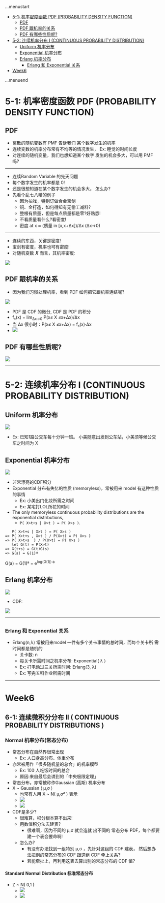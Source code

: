 ...menustart

 - [5-1: 机率密度函数 PDF (PROBABILITY DENSITY FUNCTION)](#fc548c0411701f3a57c7799ad18245e3)
	 - [PDF](#bcd1b68617759b1dfcff0403a6b5a8d1)
	 - [PDF 跟机率的关系](#0b821c7256491cd7494160a47d4a1023)
	 - [PDF 有哪些性质呢?](#5bc2e5b291e2fbe5196f9a425ad6a0c9)
 - [5-2: 连续机率分布 I (CONTINUOUS PROBABILITY DISTRIBUTION)](#423296d40fd5d59d1f076d73508c42e6)
	 - [Uniform 机率分布](#f7bf1cb803a0ab0539a6dc3ed526dd4f)
	 - [Exponential 机率分布](#894ad572b4888ac89196f741cd003480)
	 - [Erlang 机率分布](#7d09f590df9dfcbd10d1b8cbffce9514)
		 - [Erlang 和 Exponential  关系](#a37b5c85c6d082e170925dbe09051a82)
 - [Week6](#63995e860d87301917bfed4525e36993)

...menuend


<h2 id="fc548c0411701f3a57c7799ad18245e3"></h2>

# 5-1: 机率密度函数 PDF (PROBABILITY DENSITY FUNCTION)

<h2 id="bcd1b68617759b1dfcff0403a6b5a8d1"></h2>

## PDF 

 - 离散的随机变数有 PMF 告诉我们 某个数字发生的机率
 - 连续变数的机率分布常有不均等的情况发生， Ex: 睡觉的时间长度
 - 对连续的随机变量，我们也想知道某个数字 发生的机会多大，可以用 PMF 吗?

---

 - 连续Random Variable  的先天问题
 - 每个数字发生的机率都是 0!
 - 还是很想知道在某个数字发生的机会多大， 怎么办?
 - 先看个乱七八糟的例子
    - 因为拍戏，特别订做合金宝剑
    - 铜、金打造，如何得知有无偷工减料?
    - 整根有质量，但是每点质量都是零?好熟悉!
    - 不看质量看什么?看密度!
    - 密度 at x ≈ (质量 in [x,x+Δx])/Δx  (Δx→0)

---

 - 连续的东西，关键是密度!
 - 宝剑有密度，机率也可有密度!
 - 对随机变数 𝑿 而言，其机率密度:

![](https://raw.githubusercontent.com/mebusy/notes/master/imgs/TU_probability_pdf.png)

<h2 id="0b821c7256491cd7494160a47d4a1023"></h2>

## PDF 跟机率的关系

 - 因为我们习惯处理机率，看到 PDF 如何把它跟机率连结呢?

![](https://raw.githubusercontent.com/mebusy/notes/master/imgs/TU_probability_pdf_cdf_relation.png)
 
 - PDF 是 CDF 的微分, CDF 是 PDF 的积分
 - fₓ(x) = lim<sub>Δx→0</sub> P(x≤ X ≤x+Δx)/Δx 
 - 当 Δx 很小时：P(x≤ X ≤x+Δx) = fₓ(x)·Δx
 - ![](https://raw.githubusercontent.com/mebusy/notes/master/imgs/TU_probability_pdf_calculus.png)

<h2 id="5bc2e5b291e2fbe5196f9a425ad6a0c9"></h2>

## PDF 有哪些性质呢?

![](https://raw.githubusercontent.com/mebusy/notes/master/imgs/TU_probability_pdf_property.png)

---

<h2 id="423296d40fd5d59d1f076d73508c42e6"></h2>

# 5-2: 连续机率分布 I (CONTINUOUS PROBABILITY DISTRIBUTION)

<h2 id="f7bf1cb803a0ab0539a6dc3ed526dd4f"></h2>

## Uniform 机率分布

![](https://raw.githubusercontent.com/mebusy/notes/master/imgs/TU_probability2_uniform_dist.png)

 - Ex: 已知1路公交车每十分钟一班。 小美随意出发到公车站，小美须等候公交 车之时间为 X

<h2 id="894ad572b4888ac89196f741cd003480"></h2>

## Exponential 机率分布

![](https://raw.githubusercontent.com/mebusy/notes/master/imgs/TU_probability2_exp_dist.png)

 - 非常漂亮的CDF积分
 - Exponential 分布有失忆的性质 (memoryless)，常被用来 model 有这种性质 的事情
    - Ex: 小美出门化妆所需之时间
    - Ex: 某宅打LOL所花的时间
 - The only memoryless continuous probability distributions are the exponential distributions,
    - `P( X>t+s | X>t ) = P( X>s )`.
     
```
   P( X>t+s | X>t ) = P( X>s )
=> P( X>t+s , X>t ) / P(X>t) = P( X>s )
=> P( X>t+s  ) / P(X>t) = P( X>s )
   let G(t) = P(X>t) 
=> G(t+s) = G(t)G(s)
=> G(a) = G(1)ª  
```

G(a) = G(1)ª = e<sup>log(G(1))·a</sup>

<h2 id="7d09f590df9dfcbd10d1b8cbffce9514"></h2>

## Erlang 机率分布

![](https://raw.githubusercontent.com/mebusy/notes/master/imgs/TU_probability2_Erlang_dist.png)

 - CDF:

![](https://raw.githubusercontent.com/mebusy/notes/master/imgs/TU_probability2_Erlang_cdf.pn.png)

--- 

<h2 id="a37b5c85c6d082e170925dbe09051a82"></h2>

### Erlang 和 Exponential  关系

 - Erlang(n,λ) 常被用来model 一件有多个关卡事情的总时间，而每个关卡所 需时间都是随机的 
    - 关卡数: n
    - 每关卡所需时间之机率分布: Exponential( λ )
    - Ex: 打电动过三关所需时间: Erlang(3, λ)
    - Ex: 写完五科作业所需时间

---

<h2 id="63995e860d87301917bfed4525e36993"></h2>

# Week6 

## 6-1: 连续微积分分布 II ( CONTINUOUS PROBABILITY DISTRIBUTIONS )

### Normal 机率分布(常态分布)

 - 常态分布在自然界很常出现
    - Ex: 人口身高分布、体重分布
 - 亦常被用作「很多随机量的总合」的机率模型
    - Ex: 100 人吃饭时间的总合
    - 原因:来自最后会讲到的「中央极限定理」
 - 常态分布，亦常被称作Gaussian (高斯) 机率分布 
 - X ~ Gaussian ( μ,σ )
    - 也常有人用 X ~ N( μ,σ² ) 表示
    - ![](https://raw.githubusercontent.com/mebusy/notes/master/imgs/TU_probability_norm_pdf.png)
    - ![](https://raw.githubusercontent.com/mebusy/notes/master/imgs/TU_probability_norm_pdf_graph.png)
 - CDF是多少?
    - 很难算，积分根本算不出来!
    - 用数值积分法去建表?
        - 很难啊，因为不同的 μ,σ 就会造就 出不同的 常态分布 PDF，每个都要建一个表会要命啊!
    -  怎么办?
        - 有没有办法找到一组特别 μ,σ  ，先针对这组的 CDF 建表， 然后想办法把别的常态分布的 CDF 跟这组 CDF 牵上关系?
        - 若能牵扯上，再利用这表去算出别的常态分布的 CDF 值?

#### Standard Normal Distribution 标准常态分布

 - Z ~ N( 0,1 )
    - ![](https://raw.githubusercontent.com/mebusy/notes/master/imgs/TU_probability_std_norm_pdf.png)
    - ![](https://raw.githubusercontent.com/mebusy/notes/master/imgs/TU_probability_std_norm_pdf_graph.png)

















